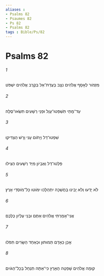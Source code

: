 ```yaml
---
aliases : 
- Psalms 82
- Psaumes 82
- Ps 82
- Psalms 82
tags : Bible/Ps/82
---
```


# Psalms 82

###### 1
מִזְמֹור לְאָסָף אֱלֹהִים נִצָּב בַּעֲדַת־אֵל בְּקֶרֶב אֱלֹהִים יִשְׁפֹּט׃
###### 2
עַד־מָתַי תִּשְׁפְּטוּ־עָוֶל וּפְנֵי רְשָׁעִים תִּשְׂאוּ־סֶלָה׃
###### 3
שִׁפְטוּ־דַל וְיָתֹום עָנִי וָרָשׁ הַצְדִּיקוּ׃
###### 4
פַּלְּטוּ־דַל וְאֶבְיֹון מִיַּד רְשָׁעִים הַצִּילוּ׃
###### 5
לֹא יָדְעוּ וְלֹא יָבִינוּ בַּחֲשֵׁכָה יִתְהַלָּכוּ יִמֹּוטוּ כָּל־מֹוסְדֵי אָרֶץ׃
###### 6
אֲנִי־אָמַרְתִּי אֱלֹהִים אַתֶּם וּבְנֵי עֶלְיֹון כֻּלְּכֶם׃
###### 7
אָכֵן כְּאָדָם תְּמוּתוּן וּכְאַחַד הַשָּׂרִים תִּפֹּלוּ׃
###### 8
קוּמָה אֱלֹהִים שָׁפְטָה הָאָרֶץ כִּי־אַתָּה תִנְחַל בְּכָל־הַגֹּויִם׃
